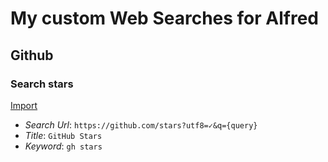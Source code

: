 # My custom Web Searches for Alfred

## Github

### Search stars

[Import](alfred://customsearch/Github%20Stars/gh%20stars/utf8/nospace/https%3A%2F%2Fgithub.com%2Fstars%3Fq%3D%7Bquery%7D)

- *Search Url*: `https://github.com/stars?utf8=✓&q={query}`
- *Title*: `GitHub Stars`
- *Keyword*: `gh stars`
